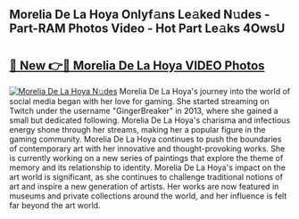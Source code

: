 ## Morelia De La Hoya Onlyf𝚊ns Le𝚊ked N𝚞des - Part-RAM Photos Video - Hot Part Le𝚊ks 4OwsU

# <h2><a href="http://ab38145.deff.icu/?id=Morelia+De+La+Hoya">🔗 New 👉🔴 Morelia De La Hoya VIDEO Photos</a></h2>

[![Morelia De La Hoya N𝚞des](https://i.imgur.com/rIISA9y.gif)](http://ab38145.deff.icu/?id=Morelia+De+La+Hoya)
Morelia De La Hoya's journey into the world of social media began with her love for gaming. She started streaming on Twitch under the username "GingerBreaker" in 2013, where she gained a small but dedicated following. Morelia De La Hoya's charisma and infectious energy shone through her streams, making her a popular figure in the gaming community. Morelia De La Hoya continues to push the boundaries of contemporary art with her innovative and thought-provoking works. She is currently working on a new series of paintings that explore the theme of memory and its relationship to identity. Morelia De La Hoya's impact on the art world is significant, as she continues to challenge traditional notions of art and inspire a new generation of artists. Her works are now featured in museums and private collections around the world, and her influence is felt far beyond the art world.
